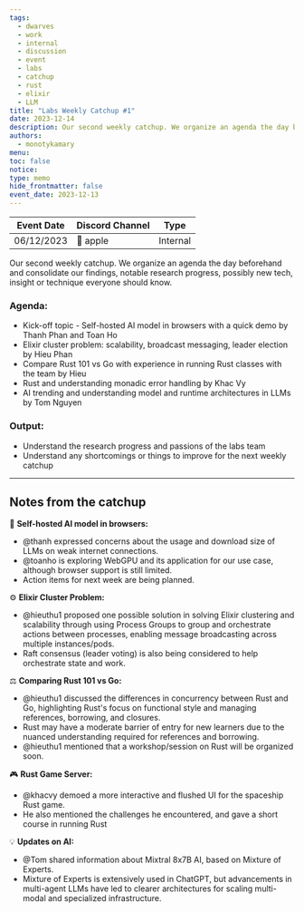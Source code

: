 ```yaml
---
tags:
  - dwarves
  - work
  - internal
  - discussion
  - event
  - labs
  - catchup
  - rust
  - elixir
  - LLM
title: "Labs Weekly Catchup #1"
date: 2023-12-14
description: Our second weekly catchup. We organize an agenda the day beforehand and consolidate our findings, notable research progress, possibly new tech, insight or technique everyone should know.
authors:
  - monotykamary
menu: 
toc: false
notice: 
type: memo
hide_frontmatter: false
event_date: 2023-12-13
---
```


| Event Date                                                                                                                                                                                                                                                                                                                                                                                                                                                                                                                                                                                                                                                                                                                                                                                                    | Discord Channel | Type     |
| ------------------------------------------------------------------------------------------------------------------------------------------------------------------------------------------------------------------------------------------------------------------------------------------------------------------------------------------------------------------------------------------------------------------------------------------------------------------------------------------------------------------------------------------------------------------------------------------------------------------------------------------------------------------------------------------------------------------------------------------------------------------------------------------------------------- | --------------- | -------- |
| 06/12/2023 | 🍎 apple   | Internal |

Our second weekly catchup. We organize an agenda the day beforehand and consolidate our findings, notable research progress, possibly new tech, insight or technique everyone should know.
### Agenda:
- Kick-off topic - Self-hosted AI model in browsers with a quick demo by Thanh Phan and Toan Ho
- Elixir cluster problem: scalability, broadcast messaging, leader election by Hieu Phan
- Compare Rust 101 vs Go with experience in running Rust classes with the team by Hieu
- Rust and understanding monadic error handling by Khac Vy
- AI trending and understanding model and runtime architectures in LLMs by Tom Nguyen

### Output:
- Understand the research progress and passions of the labs team
- Understand any shortcomings or things to improve for the next weekly catchup

---

## Notes from the catchup

🧠 **Self-hosted AI model in browsers:**
- @thanh expressed concerns about the usage and download size of LLMs on weak internet connections.
- @toanho is exploring WebGPU and its application for our use case, although browser support is still limited.
- Action items for next week are being planned.

⚙️ **Elixir Cluster Problem:**
- @hieuthu1 proposed one possible solution in solving Elixir clustering and scalability through using Process Groups to group and orchestrate actions between processes, enabling message broadcasting across multiple instances/pods.
- Raft consensus (leader voting) is also being considered to help orchestrate state and work.

⚖️ **Comparing Rust 101 vs Go:**
- @hieuthu1 discussed the differences in concurrency between Rust and Go, highlighting Rust's focus on functional style and managing references, borrowing, and closures.
- Rust may have a moderate barrier of entry for new learners due to the nuanced understanding required for references and borrowing.
- @hieuthu1 mentioned that a workshop/session on Rust will be organized soon.

🎮 **Rust Game Server:**
- @khacvy demoed a more interactive and flushed UI for the spaceship Rust game.
- He also mentioned the challenges he encountered, and gave a short course in running Rust

💡 **Updates on AI:**
- @Tom shared information about Mixtral 8x7B AI, based on Mixture of Experts.
- Mixture of Experts is extensively used in ChatGPT, but advancements in multi-agent LLMs have led to clearer architectures for scaling multi-modal and specialized infrastructure.
